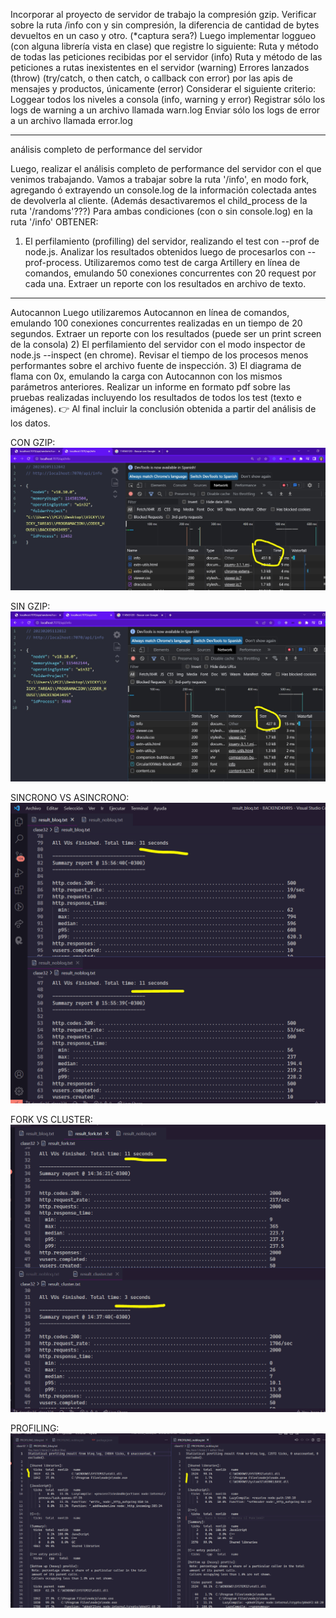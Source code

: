 Incorporar al proyecto de servidor de trabajo la compresión gzip.
Verificar sobre la ruta /info con y sin compresión, la diferencia de cantidad de bytes devueltos en un caso y otro. (\*captura sera?)
Luego implementar loggueo (con alguna librería vista en clase) que registre lo siguiente:
Ruta y método de todas las peticiones recibidas por el servidor (info)
Ruta y método de las peticiones a rutas inexistentes en el servidor (warning)
Errores lanzados (throw) (try/catch, o then catch, o callback con error) por las apis de mensajes y productos, únicamente (error)
Considerar el siguiente criterio:
Loggear todos los niveles a consola (info, warning y error)
Registrar sólo los logs de warning a un archivo llamada warn.log
Enviar sólo los logs de error a un archivo llamada error.log

---

análisis completo de performance del servidor

Luego, realizar el análisis completo de performance del servidor con el que venimos trabajando.
Vamos a trabajar sobre la ruta '/info', en modo fork, agregando ó extrayendo un console.log de la información colectada antes de devolverla al cliente. (Además desactivaremos el child_process de la ruta '/randoms'???)
Para ambas condiciones (con o sin console.log) en la ruta '/info' OBTENER:

1. El perfilamiento (profilling) del servidor, realizando el test con --prof de node.js. Analizar los resultados obtenidos luego de procesarlos con --prof-process.
   Utilizaremos como test de carga Artillery en línea de comandos, emulando 50 conexiones concurrentes con 20 request por cada una. Extraer un reporte con los resultados en archivo de texto.

---

Autocannon
Luego utilizaremos Autocannon en línea de comandos, emulando 100 conexiones concurrentes realizadas en un tiempo de 20 segundos. Extraer un reporte con los resultados (puede ser un print screen de la consola) 2) El perfilamiento del servidor con el modo inspector de node.js --inspect (en chrome). Revisar el tiempo de los procesos menos performantes sobre el archivo fuente de inspección. 3) El diagrama de flama con 0x, emulando la carga con Autocannon con los mismos parámetros anteriores.
Realizar un informe en formato pdf sobre las pruebas realizadas incluyendo los resultados de todos los test (texto e imágenes).
👉 Al final incluir la conclusión obtenida a partir del análisis de los datos.

CON GZIP:
![CON_GZIP](https://github.com/VictoriaIleanaRodriguezMora/BackEndNode/blob/desafio16-clase32/imgReadme/CON_GZIP.jpeg)

SIN GZIP:
![SIN_GZIP](https://github.com/VictoriaIleanaRodriguezMora/BackEndNode/blob/desafio16-clase32/imgReadme/SIN_GZIP.jpeg)

SINCRONO VS ASINCRONO:
![SINCRONO_ASINCRONO](https://github.com/VictoriaIleanaRodriguezMora/BackEndNode/blob/desafio16-clase32/imgReadme/SINCRONO_ASINCRONO.PNG)

FORK VS CLUSTER:
![FORK_CLUSTER](https://github.com/VictoriaIleanaRodriguezMora/BackEndNode/blob/desafio16-clase32/imgReadme/FORK_CLUSTER.PNG)

PROFILING:
![PROFILING](https://github.com/VictoriaIleanaRodriguezMora/BackEndNode/blob/desafio16-clase32/imgReadme/PROFILING.PNG)



